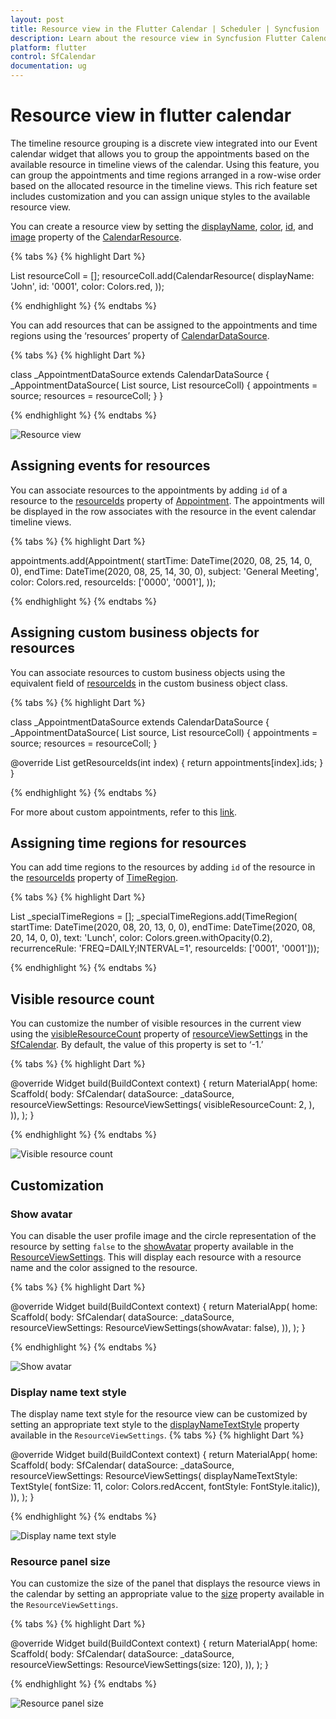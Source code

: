 ```yaml
---
layout: post
title: Resource view in the Flutter Calendar | Scheduler | Syncfusion
description: Learn about the resource view in Syncfusion Flutter Calendar and grouping appointments and time regions based on resource
platform: flutter
control: SfCalendar
documentation: ug
---
```



# Resource view in flutter calendar
The timeline resource grouping is a discrete view integrated into our Event calendar widget that allows you to group the appointments based on the available resource in timeline views of the calendar. Using this feature, you can group the appointments and time regions arranged in a row-wise order based on the allocated resource in the timeline views. This rich feature set includes customization and you can assign unique styles to the available resource view. 

You can create a resource view by setting the [displayName](https://pub.dev/documentation/syncfusion_flutter_calendar/latest/calendar/CalendarResource/displayName.html), [color](https://pub.dev/documentation/syncfusion_flutter_calendar/latest/calendar/CalendarResource/color.html), [id](https://api.dart.dev/stable/2.10.0/dart-core/Object-class.html), and [image](https://pub.dev/documentation/syncfusion_flutter_calendar/latest/calendar/CalendarResource/image.html) property of the [CalendarResource](https://pub.dev/documentation/syncfusion_flutter_calendar/latest/calendar/CalendarResource-class.html).

{% tabs %}
{% highlight Dart %}

List<CalendarResource> resourceColl = <CalendarResource>[];
    resourceColl.add(CalendarResource(
      displayName: 'John',
      id: '0001',
      color: Colors.red,
    ));

{% endhighlight %}
{% endtabs %}

You can add resources that can be assigned to the appointments and time regions using the ‘resources’ property of [CalendarDataSource](https://pub.dev/documentation/syncfusion_flutter_calendar/latest/calendar/CalendarDataSource-class.html).

{% tabs %}
{% highlight Dart %}

class _AppointmentDataSource extends CalendarDataSource {
  _AppointmentDataSource(
      List<Appointment> source, List<CalendarResource> resourceColl) {
    appointments = source;
    resources = resourceColl;
  }
}

{% endhighlight %}
{% endtabs %}

![Resource view](images/resourceview/resource-view.png)

## Assigning events for resources
You can associate resources to the appointments by adding `id` of a resource to the [resourceIds](https://pub.dev/documentation/syncfusion_flutter_calendar/latest/calendar/Appointment/resourceIds.html) property of [Appointment](https://pub.dev/documentation/syncfusion_flutter_calendar/latest/calendar/Appointment-class.html). The appointments will be displayed in the row associates with the resource in the event calendar timeline views.

{% tabs %}
{% highlight Dart %}

appointments.add(Appointment(
      startTime: DateTime(2020, 08, 25, 14, 0, 0),
      endTime: DateTime(2020, 08, 25, 14, 30, 0),
      subject: 'General Meeting',
      color: Colors.red,
      resourceIds: ['0000', '0001'],
    ));


{% endhighlight %}
{% endtabs %}

## Assigning custom business objects for resources
You can associate resources to custom business objects using the equivalent field of [resourceIds](https://pub.dev/documentation/syncfusion_flutter_calendar/latest/calendar/CalendarDataSource/getResourceIds.html) in the custom business object class.

{% tabs %}
{% highlight Dart %}

class _AppointmentDataSource extends CalendarDataSource {
  _AppointmentDataSource(
      List<Appointment> source, List<CalendarResource> resourceColl) {
    appointments = source;
    resources = resourceColl;
  }

  @override
  List<Object> getResourceIds(int index) {
    return appointments[index].ids;
  }
}


{% endhighlight %}
{% endtabs %}

For more about custom appointments, refer to this [link](https://help.syncfusion.com/xamarin/scheduler/resource-view#assigning-custom-events-to-resources).

## Assigning time regions for resources
You can add time regions to the resources by adding `id` of the resource in the [resourceIds](https://pub.dev/documentation/syncfusion_flutter_calendar/latest/calendar/TimeRegion/resourceIds.html) property of [TimeRegion](https://pub.dev/documentation/syncfusion_flutter_calendar/latest/calendar/TimeRegion-class.html).

{% tabs %}
{% highlight Dart %}

List<TimeRegion> _specialTimeRegions = <TimeRegion>[];
    _specialTimeRegions.add(TimeRegion(
        startTime: DateTime(2020, 08, 20, 13, 0, 0),
        endTime: DateTime(2020, 08, 20, 14, 0, 0),
        text: 'Lunch',
        color: Colors.green.withOpacity(0.2),
        recurrenceRule: 'FREQ=DAILY;INTERVAL=1',
        resourceIds: <Object>['0001', '0001']));

{% endhighlight %}
{% endtabs %}

## Visible resource count
You can customize the number of visible resources in the current view using the [visibleResourceCount](https://pub.dev/documentation/syncfusion_flutter_calendar/latest/calendar/ResourceViewSettings/visibleResourceCount.html) property of [resourceViewSettings](https://pub.dev/documentation/syncfusion_flutter_calendar/latest/calendar/SfCalendar/resourceViewSettings.html) in the [SfCalendar](https://pub.dev/documentation/syncfusion_flutter_calendar/latest/calendar/SfCalendar-class.html). By default, the value of this property is set to ‘-1.’ 

{% tabs %}
{% highlight Dart %}

@override
Widget build(BuildContext context) {
    return MaterialApp(
      home: Scaffold(
          body: SfCalendar(
        dataSource: _dataSource,
        resourceViewSettings: ResourceViewSettings(
          visibleResourceCount: 2,
        ),
    )),
  );
}

{% endhighlight %}
{% endtabs %}

![Visible resource count](images/resourceview/visible_resource_count.jpg)

## Customization
### Show avatar
You can disable the user profile image and the circle representation of the resource by setting `false` to the [showAvatar](https://pub.dev/documentation/syncfusion_flutter_calendar/latest/calendar/ResourceViewSettings/showAvatar.html) property available in the [ResourceViewSettings](https://pub.dev/documentation/syncfusion_flutter_calendar/latest/calendar/ResourceViewSettings-class.html). This will display each resource with a resource name and the color assigned to the resource. 

{% tabs %}
{% highlight Dart %}

@override
Widget build(BuildContext context) {
  return MaterialApp(
    home: Scaffold(
      body: SfCalendar(
        dataSource: _dataSource,
        resourceViewSettings: ResourceViewSettings(showAvatar: false),
    )),
  );
}

{% endhighlight %}
{% endtabs %}

![Show avatar](images/resourceview/show_avatar.jpg)

### Display name text style
The display name text style for the resource view can be customized by setting an appropriate text style to the [displayNameTextStyle](https://pub.dev/documentation/syncfusion_flutter_calendar/latest/calendar/ResourceViewSettings/displayNameTextStyle.html) property available in the `ResourceViewSettings`.
{% tabs %}
{% highlight Dart %}

@override
Widget build(BuildContext context) {
  return MaterialApp(
    home: Scaffold(
      body: SfCalendar(
        dataSource: _dataSource,
        resourceViewSettings: ResourceViewSettings(
            displayNameTextStyle: TextStyle(
                fontSize: 11,
                color: Colors.redAccent,
                fontStyle: FontStyle.italic)),
      )),
    );
}

{% endhighlight %}
{% endtabs %}

![Display name text style](images/resourceview/display_name_text_style.jpg)

### Resource panel size
You can customize the size of the panel that displays the resource views in the calendar by setting an appropriate value to the [size](https://pub.dev/documentation/syncfusion_flutter_calendar/latest/calendar/ResourceViewSettings/size.html) property available in the `ResourceViewSettings`.

{% tabs %}
{% highlight Dart %}

@override
Widget build(BuildContext context) {
  return MaterialApp(
    home: Scaffold(
      body: SfCalendar(
		dataSource: _dataSource,
        resourceViewSettings: ResourceViewSettings(size: 120),
      )),
    );
}

{% endhighlight %}
{% endtabs %}

![Resource panel size](images/resourceview/resource_panel_size.jpg)